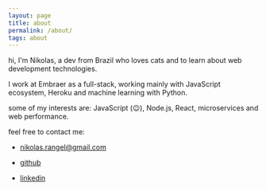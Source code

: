 ```yaml
---
layout: page
title: about
permalink: /about/
tags: about
---
```


hi, I'm Nikolas, a dev from Brazil who loves cats and to learn about web development technologies.

I work at Embraer as a full-stack, working mainly with JavaScript ecosystem, Heroku and machine learning with Python.

some of my interests are: JavaScript (:wink:), Node.js, React, microservices and web performance.

feel free to contact me:

* nikolas.rangel@gmail.com

* [github](https://github.com/nikolasrangel)

* [linkedin](https://www.linkedin.com/in/nikolas-rangel)